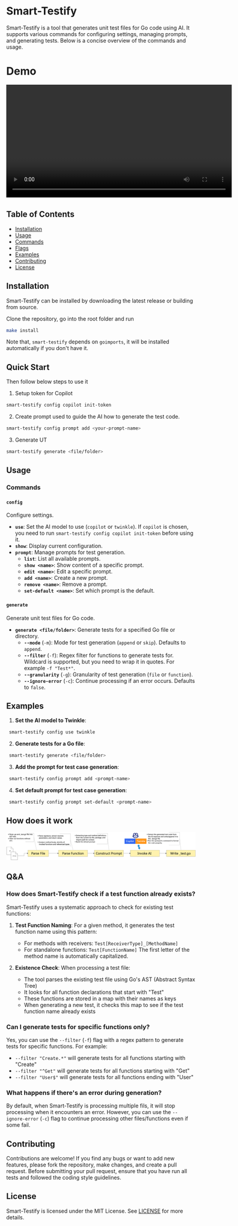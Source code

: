 # Smart-Testify

Smart-Testify is a tool that generates unit test files for Go code using AI. It supports various commands for configuring settings, managing prompts, and generating tests. Below is a concise overview of the commands and usage.

# Demo
<video src="https://github.com/zhangqibupt/smart-testify/releases/download/demo/smart-testify.demo.mp4" controls width="600"></video>

## Table of Contents

- [Installation](#installation)
- [Usage](#usage)
- [Commands](#commands)
- [Flags](#flags)
- [Examples](#examples)
- [Contributing](#contributing)
- [License](#license)

## Installation

Smart-Testify can be installed by downloading the latest release or building from source.

Clone the repository, go into the root folder and run
```bash  
make install
```  
Note that, `smart-testify` depends on `goimports`, it will be installed automatically if you don't have it.

## Quick Start
Then follow below steps to use it
1. Setup token for Copilot
```bash
smart-testify config copilot init-token
```
2. Create prompt used to guide the AI how to generate the test code. 
```bash
smart-testify config prompt add <your-prompt-name>
```
3. Generate UT
```bash
smart-testify generate <file/folder>
```


## Usage
### Commands

#### `config`
Configure settings.

- **`use`**: Set the AI model to use (`copilot` or `twinkle`). If `copilot` is chosen, you need to run `smart-testify config copilot init-token` before using it.
- **`show`**: Display current configuration.
- **`prompt`**: Manage prompts for test generation.
  - **`list`**: List all available prompts.
  - **`show <name>`**: Show content of a specific prompt.
  - **`edit <name>`**: Edit a specific prompt.
  - **`add <name>`**: Create a new prompt.
  - **`remove <name>`**: Remove a prompt.
  - **`set-default <name>`**: Set which prompt is the default.

#### `generate`
Generate unit test files for Go code.

- **`generate <file/folder>`**: Generate tests for a specified Go file or directory.
  - **`--mode`** (`-m`): Mode for test generation (`append` or `skip`). Defaults to `append`.
  - **`--filter`** (`-f`): Regex filter for functions to generate tests for. Wildcard is supported, but you need to wrap it in quotes. For example `-f "Test*"`.
  - **`--granularity`** (`-g`): Granularity of test generation (`file` or `function`).
  - **`--ignore-error`** (`-c`): Continue processing if an error occurs. Defaults to `false`.

## Examples

1. **Set the AI model to Twinkle**:
```bash  
 smart-testify config use twinkle  
```  

2. **Generate tests for a Go file**:
```bash  
 smart-testify generate <file/folder>
```  

3. **Add the prompt for test case generation**:
```bash  
 smart-testify config prompt add <prompt-name>
```  
4. **Set default prompt for test case generation**:
```bash  
 smart-testify config prompt set-default <prompt-name>
```  

## How does it work
![demo](assets/workflow.png)

## Q&A

### How does Smart-Testify check if a test function already exists?

Smart-Testify uses a systematic approach to check for existing test functions:

1. **Test Function Naming**: For a given method, it generates the test function name using this pattern:
   - For methods with receivers: `Test[ReceiverType]_[MethodName]`
   - For standalone functions: `Test[FunctionName]`
   The first letter of the method name is automatically capitalized.

2. **Existence Check**: When processing a test file:
   - The tool parses the existing test file using Go's AST (Abstract Syntax Tree)
   - It looks for all function declarations that start with "Test"
   - These functions are stored in a map with their names as keys
   - When generating a new test, it checks this map to see if the test function name already exists

### Can I generate tests for specific functions only?

Yes, you can use the `--filter` (`-f`) flag with a regex pattern to generate tests for specific functions. For example:
- `--filter "Create.*"` will generate tests for all functions starting with "Create"
- `--filter "^Get"` will generate tests for all functions starting with "Get"
- `--filter "User$"` will generate tests for all functions ending with "User"

### What happens if there's an error during generation?

By default, when Smart-Testify is processing multiple fils, it will stop processing when it encounters an error. However, you can use the `--ignore-error` (`-c`) flag to continue processing other files/functions even if some fail.

## Contributing

Contributions are welcome! If you find any bugs or want to add new features, please fork the repository, make changes, and create a pull request. Before submitting your pull request, ensure that you have run all tests and followed the coding style guidelines.

## License

Smart-Testify is licensed under the MIT License. See [LICENSE](LICENSE) for more details.
